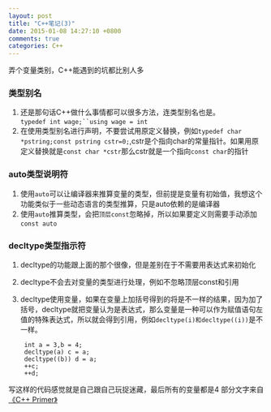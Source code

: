 ```yaml
---
layout: post
title: "C++笔记(3)"
date: 2015-01-08 14:27:10 +0800
comments: true
categories: C++
---
```

弄个变量类别，C++能遇到的坑都比别人多
<!-- more -->
### 类型别名
1. 还是那句话C++做什么事情都可以很多方法，连类型别名也是。    
`typedef int wage;``using wage = int`
2. 在使用类型别名进行声明，不要尝试用原定义替换，例如`typedef char *pstring;const pstring cstr=0;`,cstr是个指向char的常量指针。如果用原定义替换就是`const char *cstr`那么cstr就是一个指向`const char`的指针

### auto类型说明符
1. 使用`auto`可以让编译器来推算变量的类型，但前提是变量有初始值，我想这个功能类似于一些动态语言的类型推算，只是auto依赖的是编译器
2. 使用`auto`推算类型，会把`顶层const`忽略掉，所以如果要定义则需要手动添加`const auto`

### decltype类型指示符
1. decltype的功能跟上面的那个很像，但是差别在于不需要用表达式来初始化
2. decltype不会去对变量的类型进行处理，例如不忽略顶层const和引用
3. decltype使用变量，如果在变量上加括号得到的将是不一样的结果，因为加了括号，decltype就把变量认为是表达式，那么变量是一种可以作为赋值语句左值的特殊表达式，所以就会得到引用，例如`decltype(i)和decltype((i))`是不一样。

		int a = 3,b = 4;
		decltype(a) c = a;
		decltype((b)) d = a;
		++c;
		++d;

写这样的代码感觉就是自己跟自己玩捉迷藏，最后所有的变量都是4
部分文字来自[《C++ Primer》](http://www.amazon.cn/gp/product/B00ESUIL0O/ref=as_li_ss_tl?ie=UTF8&camp=536&creative=3132&creativeASIN=B00ESUIL0O&linkCode=as2&tag=robinwu-23)
